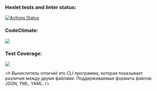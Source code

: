 ### Hexlet tests and linter status:
[![Actions Status](https://github.com/solovjovaj/frontend-project-46/workflows/hexlet-check/badge.svg)](https://github.com/solovjovaj/frontend-project-46/actions)

### CodeClimate:
<a href="https://codeclimate.com/github/solovjovaj/frontend-project-46/maintainability"><img src="https://api.codeclimate.com/v1/badges/346554d7de61275fc80f/maintainability" /></a>

### Test Coverage:
<a href="https://codeclimate.com/github/solovjovaj/frontend-project-46/test_coverage"><img src="https://api.codeclimate.com/v1/badges/346554d7de61275fc80f/test_coverage" /></a>

<h Вычислитель отличий это CLI программа, которая показывает различия между двумя файлами. Поддерживаемые форматы файлов: JSON, YML, YAML. /> </h>